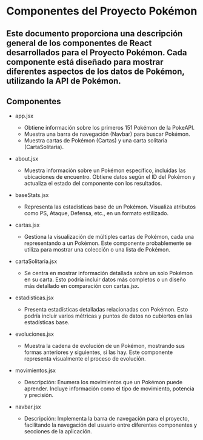 # Componentes del Proyecto Pokémon
## Este documento proporciona una descripción general de los componentes de React desarrollados para el Proyecto Pokémon. Cada componente está diseñado para mostrar diferentes aspectos de los datos de Pokémon, utilizando la API de Pokémon.

## Componentes

- app.jsx
    - Obtiene información sobre los primeros 151 Pokémon de la PokeAPI.
    - Muestra una barra de navegación (Navbar) para buscar Pokémon.
    - Muestra cartas de Pokémon (Cartas) y una carta solitaria (CartaSolitaria).

- about.jsx
    - Muestra información sobre un Pokémon específico, incluidas las ubicaciones de encuentro. Obtiene datos según el ID del Pokémon y actualiza el estado del componente con los resultados.

- baseStats.jsx
    - Representa las estadísticas base de un Pokémon. Visualiza atributos como PS, Ataque, Defensa, etc., en un formato estilizado.

- cartas.jsx
    -  Gestiona la visualización de múltiples cartas de Pokémon, cada una representando a un Pokémon. Este componente probablemente se utiliza para mostrar una colección o una lista de Pokémon.

- cartaSolitaria.jsx
    -  Se centra en mostrar información detallada sobre un solo Pokémon en su carta. Esto podría incluir datos más completos o un diseño más detallado en comparación con cartas.jsx.

- estadisticas.jsx
    - Presenta estadísticas detalladas relacionadas con Pokémon. Esto podría incluir varios métricas y puntos de datos no cubiertos en las estadísticas base.

- evoluciones.jsx
    - Muestra la cadena de evolución de un Pokémon, mostrando sus formas anteriores y siguientes, si las hay. Este componente representa visualmente el proceso de evolución.

- movimientos.jsx
    - Descripción: Enumera los movimientos que un Pokémon puede aprender. Incluye información como el tipo de movimiento, potencia y precisión.

- navbar.jsx
    - Descripción: Implementa la barra de navegación para el proyecto, facilitando la navegación del usuario entre diferentes componentes y secciones de la aplicación.


